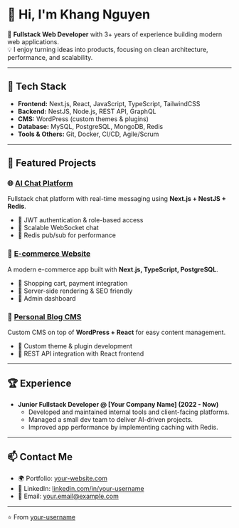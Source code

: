 # 👋 Hi, I'm Khang Nguyen  

🚀 **Fullstack Web Developer** with 3+ years of experience building modern web applications.  
💡 I enjoy turning ideas into products, focusing on clean architecture, performance, and scalability.  

---

## 🔧 Tech Stack  
- **Frontend:** Next.js, React, JavaScript, TypeScript, TailwindCSS  
- **Backend:** NestJS, Node.js, REST API, GraphQL  
- **CMS:** WordPress (custom themes & plugins)  
- **Database:** MySQL, PostgreSQL, MongoDB, Redis  
- **Tools & Others:** Git, Docker, CI/CD, Agile/Scrum  

---

## 📂 Featured Projects  

### 🌐 [AI Chat Platform](https://github.com/your-username/project-ai-chat)  
Fullstack chat platform with real-time messaging using **Next.js + NestJS + Redis**.  
- 🔹 JWT authentication & role-based access  
- 🔹 Scalable WebSocket chat  
- 🔹 Redis pub/sub for performance  

### 🛒 [E-commerce Website](https://github.com/your-username/project-ecommerce)  
A modern e-commerce app built with **Next.js, TypeScript, PostgreSQL**.  
- 🔹 Shopping cart, payment integration  
- 🔹 Server-side rendering & SEO friendly  
- 🔹 Admin dashboard  

### 📘 [Personal Blog CMS](https://github.com/your-username/project-blog)  
Custom CMS on top of **WordPress + React** for easy content management.  
- 🔹 Custom theme & plugin development  
- 🔹 REST API integration with React frontend  

---

## 🏆 Experience  
- **Junior Fullstack Developer @ [Your Company Name] (2022 - Now)**  
  - Developed and maintained internal tools and client-facing platforms.  
  - Managed a small dev team to deliver AI-driven projects.  
  - Improved app performance by implementing caching with Redis.  

---

## 📫 Contact Me  
- 🌍 Portfolio: [your-website.com](https://your-website.com)  
- 💼 LinkedIn: [linkedin.com/in/your-username](https://linkedin.com/in/your-username)  
- 📧 Email: your.email@example.com  

---

⭐️ From [your-username](https://github.com/your-username)
